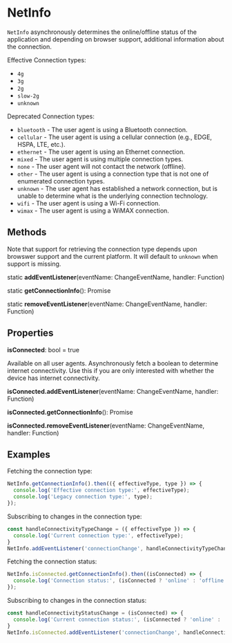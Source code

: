 # NetInfo

`NetInfo` asynchronously determines the online/offline status of the
application and depending on browser support, additional information about the connection.

Effective Connection types:

* `4g`
* `3g`
* `2g`
* `slow-2g`
* `unknown`

Deprecated Connection types:

* `bluetooth` - The user agent is using a Bluetooth connection.
* `cellular` - The user agent is using a cellular connection (e.g., EDGE, HSPA, LTE, etc.).
* `ethernet` - The user agent is using an Ethernet connection.
* `mixed` -  The user agent is using multiple connection types.
* `none` - The user agent will not contact the network (offline).
* `other` - The user agent is using a connection type that is not one of enumerated connection types.
* `unknown` -  The user agent has established a network connection, but is unable to determine what is the underlying connection technology.
* `wifi` - The user agent is using a Wi-Fi connection.
* `wimax` -  The user agent is using a WiMAX connection.

## Methods

Note that support for retrieving the connection type depends upon browswer
support and the current platform. It will default to `unknown` when
support is missing.

static **addEventListener**(eventName: ChangeEventName, handler: Function)

static **getConnectionInfo**(): Promise

static **removeEventListener**(eventName: ChangeEventName, handler: Function)

## Properties

**isConnected**: bool = true

Available on all user agents. Asynchronously fetch a boolean to determine
internet connectivity. Use this if you are only interested with whether the device has internet connectivity.

**isConnected.addEventListener**(eventName: ChangeEventName, handler: Function)

**isConnected.getConnectionInfo**(): Promise

**isConnected.removeEventListener**(eventName: ChangeEventName, handler: Function)

## Examples

Fetching the connection type:

```js
NetInfo.getConnectionInfo().then(({ effectiveType, type }) => {
  console.log('Effective connection type:', effectiveType);
  console.log('Legacy connection type:', type);
});
```

Subscribing to changes in the connection type:

```js
const handleConnectivityTypeChange = ({ effectiveType }) => {
  console.log('Current connection type:', effectiveType);
}
NetInfo.addEventListener('connectionChange', handleConnectivityTypeChange);
```

Fetching the connection status:

```js
NetInfo.isConnected.getConnectionInfo().then((isConnected) => {
  console.log('Connection status:', (isConnected ? 'online' : 'offline'));
});
```

Subscribing to changes in the connection status:

```js
const handleConnectivityStatusChange = (isConnected) => {
  console.log('Current connection status:', (isConnected ? 'online' : 'offline'));
}
NetInfo.isConnected.addEventListener('connectionChange', handleConnectivityStatusChange);
```
